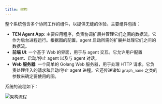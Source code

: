 ```yaml
---
title: 架构
---
```


整个系统包含多个协同工作的组件，以提供无缝的体验。主要组件包括：

- **TEN Agent App**: 主要应用程序，负责协调扩展并管理它们之间的数据流。它作为后台进程运行。根据图的配置，agent 启动所需的扩展并处理它们之间的数据流。
- **前端 UI**: 一个基于 Web 的界面，用于与 agent 交互。它允许用户配置 agent、启动/停止 agent 以及与 agent 对话。
- **Web 服务器**: 一个简单的 Golang Web 服务器，用于处理 HTTP 请求。它负责处理传入的请求和启动/停止 agent 进程。它还传递诸如 `graph_name` 之类的参数来确定要使用的图。

系统的流程如下：

![架构流程](/assets/png/architecture_flow.png?raw=true)
